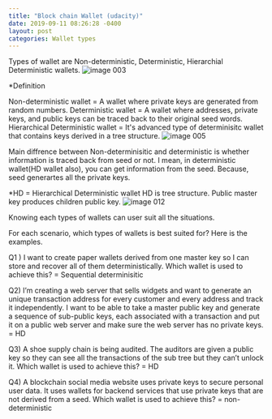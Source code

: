 ```yaml
---
title: "Block chain Wallet (udacity)"
date: 2019-09-11 08:26:28 -0400
layout: post
categories: Wallet types
---
```


Types of wallet are Non-deterministic, Deterministic, Hierarchial Deterministic wallets.
![image 003](https://user-images.githubusercontent.com/31816456/45399142-f4450300-b681-11e8-9da0-6609afcea37f.png)

*Definition

Non-deterministic wallet = A wallet where private keys are generated from random numbers.
Deterministic wallet = A wallet where addresses, private keys, and public keys can be traced back to their original seed words.
Hierarchical Deterministic wallet = It's advanced type of determinisitc wallet that contains keys derived in a tree structure.
![image 005](https://user-images.githubusercontent.com/31816456/45399169-07f06980-b682-11e8-987d-b44269569edd.png)

Main diffrence between Non-determinisitic and deterministic is whether information is traced back from seed or not.
I mean, in deterministic wallet(HD wallet also), you can get information from the seed.
Because, seed generartes all the private keys. 

*HD = Hierarchical Deterministic wallet
HD is tree structure. Public master key produces children public key.
![image 012](https://user-images.githubusercontent.com/31816456/45399191-19d20c80-b682-11e8-89e3-67e77b83b5cf.png)

Knowing each types of wallets can user suit all the situations.

For each scenario, which types of wallets is best suited for? Here is the examples.

Q1 ) I want to create paper wallets derived from one master key so I can store and recover all of them deterministically. 
Which wallet is used to achieve this? 
= Sequential determinisitic 

Q2)  I’m creating a web server that sells widgets and want to generate an unique transaction address for every customer
and every address and track it independently. I want to be able to take a master public key and generate a sequence of sub-public keys, 
each associated with a transaction and put it on a public web server and make sure the web server has no private keys. 
= HD

Q3) A shoe supply chain is being audited. 
The auditors are given a public key so they can see all the transactions of the sub tree but they can’t unlock it. 
Which wallet is used to achieve this? 
= HD

Q4) A blockchain social media website uses private keys to secure personal user data. 
It uses wallets for backend services that use private keys that are not derived from a seed. 
Which wallet is used to achieve this?
= non-deterministic 
